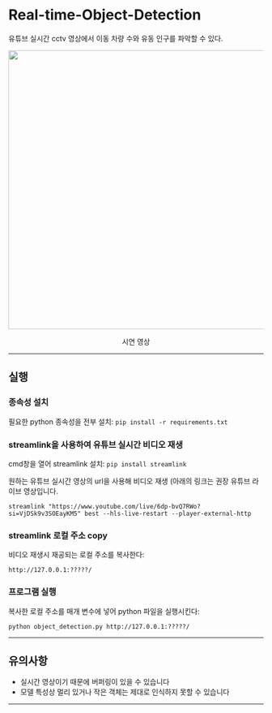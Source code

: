 # Real-time-Object-Detection
유튜브 실시간 cctv 영상에서 이동 차량 수와 유동 인구를 파악할 수 있다.

<div align="center">
<img src="https://github.com/user-attachments/assets/be4a8946-3e2c-469e-8a20-8ddd5805952e"width=550>
<p>시연 영상</p>
</div>

--- 

## 실행

### 종속성 설치

필요한 python 종속성을 전부 설치: ```
pip install -r requirements.txt ```

### streamlink을 사용하여 유튜브 실시간 비디오 재생

cmd창을 열어 streamlink 설치: ```
pip install streamlink ```   
   

원하는 유튜브 실시간 영상의 url을 사용해 비디오 재생 (아래의 링크는 권장 유튜브 라이브 영상입니다.
```
streamlink "https://www.youtube.com/live/6dp-bvQ7RWo?si=VjDSk9v3SOEayKM5" best --hls-live-restart --player-external-http
```

### streamlink 로컬 주소 copy

비디오 재생시 재공되는 로컬 주소를 복사한다:

```
http://127.0.0.1:?????/
```

### 프로그램 실행

복사한 로컬 주소를 매개 변수에 넣어 python 파일을 실행시킨다:
```
python object_detection.py http://127.0.0.1:?????/
```

---

## 유의사항

- 실시간 영상이기 때문에 버퍼링이 있을 수 있습니다
- 모델 특성상 멀리 있거나 작은 객체는 제대로 인식하지 못할 수 있습니다
---

